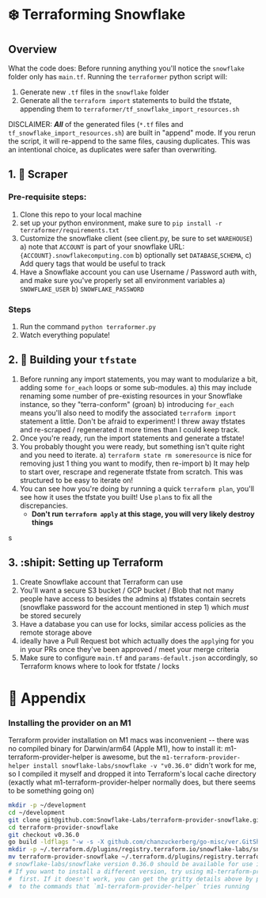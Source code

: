 # :snowflake: Terraforming Snowflake
## Overview
What the code does: Before running anything you'll notice the `snowflake` folder only has `main.tf`. Running the `terraformer` python script will:
1. Generate new `.tf` files in the `snowflake` folder
2. Generate all the `terraform import` statements to build the tfstate, appending them to `terraformer/tf_snowflake_import_resources.sh`

DISCLAIMER: **_All_** of the generated files (`*.tf` files and `tf_snowflake_import_resources.sh`) are built in "append" mode. If you rerun the script, it will re-append to the same files, causing duplicates. This was an intentional choice, as duplicates were safer than overwriting.

## 1. :flashlight: Scraper
### Pre-requisite steps:
1. Clone this repo to your local machine
2. set up your python environment, make sure to `pip install -r terraformer/requirements.txt`
3. Customize the snowflake client (see client.py, be sure to set `WAREHOUSE`)
    a) note that `ACCOUNT` is part of your snowflake URL: `{ACCOUNT}.snowflakecomputing.com`
    b) optionally set `DATABASE`,`SCHEMA`, 
    c) Add query tags that would be useful to track
4. Have a Snowflake account you can use Username / Password auth with, and make sure you've properly set all environment variables
    a) `SNOWFLAKE_USER`
    b) `SNOWFLAKE_PASSWORD`

### Steps
1. Run the command `python terraformer.py`
2. Watch everything populate!


## 2. :hammer: Building your `tfstate`
1. Before running any import statements, you may want to modularize a bit, adding some `for_each` loops or some sub-modules.
    a) this may include renaming some number of pre-existing resources in your Snowflake instance, so they "terra-conform" (groan)
    b) introducing `for_each` means you'll also need to modify the associated `terraform import` statement a little. Don't be afraid to experiment! I threw away tfstates and re-scraped / regenerated it more times than I could keep track.
2. Once you're ready, run the import statements and generate a tfstate!
3. You probably thought you were ready, but something isn't quite right and you need to iterate. 
    a) `terraform state rm someresource` is nice for removing just 1 thing you want to modify, then re-import
    b) It may help to start over, rescrape and regenerate tfstate from scratch. This was structured to be easy to iterate on!
4. You can see how you're doing by running a quick `terraform plan`, you'll see how it uses the tfstate you built! Use `plan`s to fix all the discrepancies. 
    * **Don't run `terraform apply` at this stage, you will very likely destroy things**

s
## 3. :shipit: Setting up Terraform
1. Create Snowflake account that Terraform can use 
2. You'll want a secure S3 bucket / GCP bucket / Blob that not many people have access to besides the admins
    a) tfstates contain secrets (snowflake password for the account mentioned in step 1) which _must_ be stored securely
3. Have a database you can use for locks, similar access policies as the remote storage above
4. ideally have a Pull Request bot which actually does the `apply`ing for you in your PRs once they've been approved / meet your merge criteria
5. Make sure to configure `main.tf` and `params-default.json` accordingly, so Terraform knows where to look for tfstate / locks

# :notebook_with_decorative_cover: Appendix
### Installing the provider on an M1
Terraform provider installation on M1 macs was inconvenient -- there was no compiled binary for Darwin/arm64 (Apple M1), how to install it:
m1-terraform-provider-helper is awesome, but the `m1-terraform-provider-helper install snowflake-labs/snowflake -v "v0.36.0"` didn't work for me, so I compiled it myself and dropped it into Terraform's local cache directory (exactly what m1-terraform-provider-helper normally does, but there seems to be something going on)

```bash
mkdir -p ~/development
cd ~/development
git clone git@github.com:Snowflake-Labs/terraform-provider-snowflake.git
cd terraform-provider-snowflake
git checkout v0.36.0
go build -ldflags "-w -s -X github.com/chanzuckerberg/go-misc/ver.GitSha=d055d4c -X github.com/chanzuckerberg/go-misc/ver.Dirty=false" -o terraform-provider-snowflake .
mkdir -p ~/.terraform.d/plugins/registry.terraform.io/snowflake-labs/snowflake/0.36.0/darwin_arm64/terraform-provider-snowflake_0.36.0_x5
mv terraform-provider-snowflake ~/.terraform.d/plugins/registry.terraform.io/snowflake-labs/snowflake/0.36.0/darwin_arm64/terraform-provider-snowflake_0.36.0_x5
# snowflake-labs/snowflake version 0.36.0 should be available for use in terraform now
# If you want to install a different version, try using m1-terraform-provider-helper 
#  first. If it doesn't work, you can get the gritty details above by paying attention
#  to the commands that `m1-terraform-provider-helper` tries running
```
